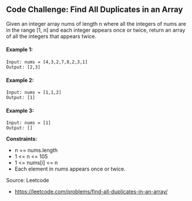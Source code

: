 ## Code Challenge: Find All Duplicates in an Array

Given an integer array nums of length n where all the integers of nums are in the range [1, n] and each integer appears once or twice, return an array of all the integers that appears twice.

#### Example 1:
```
Input: nums = [4,3,2,7,8,2,3,1]
Output: [2,3]
```

#### Example 2:
```
Input: nums = [1,1,2]
Output: [1]
```

#### Example 3:
```
Input: nums = [1]
Output: []
```

**Constraints:**
* n == nums.length
* 1 <= n <= 105
* 1 <= nums[i] <= n
* Each element in nums appears once or twice.

Source: Leetcode
* https://leetcode.com/problems/find-all-duplicates-in-an-array/